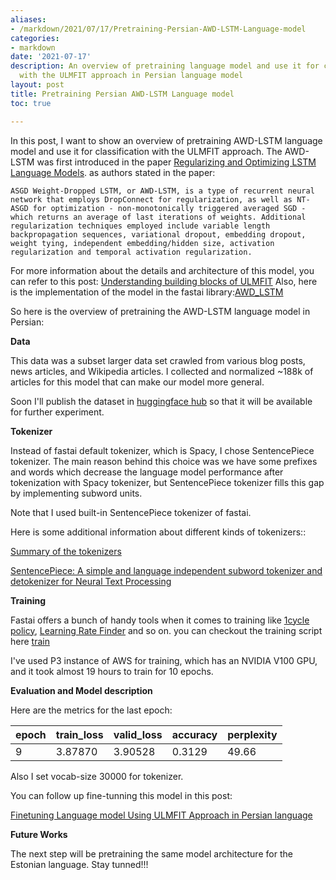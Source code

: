 ```yaml
---
aliases:
- /markdown/2021/07/17/Pretraining-Persian-AWD-LSTM-Language-model
categories:
- markdown
date: '2021-07-17'
description: An overview of pretraining language model and use it for classification
  with the ULMFIT approach in Persian language model
layout: post
title: Pretraining Persian AWD-LSTM Language model
toc: true

---
```


In this post, I want to show an overview of pretraining AWD-LSTM language model and use it for classification with the ULMFIT approach. The AWD-LSTM was first introduced in the paper [Regularizing and Optimizing LSTM Language Models](https://arxiv.org/pdf/1708.02182v1.pdf). as authors stated in the paper:

 `ASGD Weight-Dropped LSTM, or AWD-LSTM, is a type of recurrent neural network that employs DropConnect for regularization, as well as NT-ASGD for optimization - non-monotonically triggered averaged SGD - which returns an average of last iterations of weights. Additional regularization techniques employed include variable length backpropagation sequences, variational dropout, embedding dropout, weight tying, independent embedding/hidden size, activation regularization and temporal activation regularization.`

For more information about the details and architecture of this model, you can refer to this post: [Understanding building blocks of ULMFIT](https://blog.mlreview.com/understanding-building-blocks-of-ulmfit-818d3775325b)
Also, here is the implementation of the model in the fastai library:[AWD_LSTM](https://docs.fast.ai/text.models.awdlstm.html#AWD_LSTM)

So here is the overview of pretraining the AWD-LSTM language model in Persian:

**Data**

This data was a subset larger data set crawled from various blog posts, news articles, and Wikipedia articles. I collected and normalized ~188k of articles for this model that can make our model more general.

Soon I'll publish the dataset in [huggingface hub](https://huggingface.co/datasets) so that it will be available for further experiment.

**Tokenizer**

Instead of fastai default tokenizer, which is Spacy, I chose SentencePiece tokenizer. The main reason behind this choice was we have some prefixes and words which decrease the language model performance after tokenization with Spacy tokenizer, but SentencePiece tokenizer fills this gap by implementing subword units.

Note that I used built-in SentencePiece tokenizer of fastai.

Here is some additional information about different kinds of tokenizers::

[Summary of the tokenizers](https://huggingface.co/transformers/tokenizer_summary.html)

[SentencePiece: A simple and language independent subword tokenizer and detokenizer for Neural Text Processing](https://arxiv.org/pdf/1808.06226.pdf)

**Training**

Fastai offers a bunch of handy tools when it comes to training like [1cycle policy](https://sgugger.github.io/the-1cycle-policy.html#the-1cycle-policy), [Learning Rate Finder](https://sgugger.github.io/how-do-you-find-a-good-learning-rate.html) and so on. you can checkout the training script here [train](https://github.com/saied71/Persian-ULMFIT/blob/main/train.py)

I've used P3 instance of AWS for training, which has an NVIDIA V100 GPU, and it took almost 19 hours to train for 10 epochs.

**Evaluation and Model description**

Here are the metrics for the last epoch:

|epoch|train_loss|valid_loss|accuracy|perplexity|
|---|---|---|---|---|
|9|3.87870|3.90528|0.3129|49.66|

Also I set vocab-size 30000 for tokenizer.

You can follow up fine-tunning this model in this post:

[Finetuning Language model Using ULMFIT Approach in Persian language](https://saied71.github.io/RohanAiLab/2021/07/17/Finetunin-Persian-Language-Model.html)

**Future Works**

The next step will be pretraining the same model architecture for the Estonian language. Stay tunned!!!